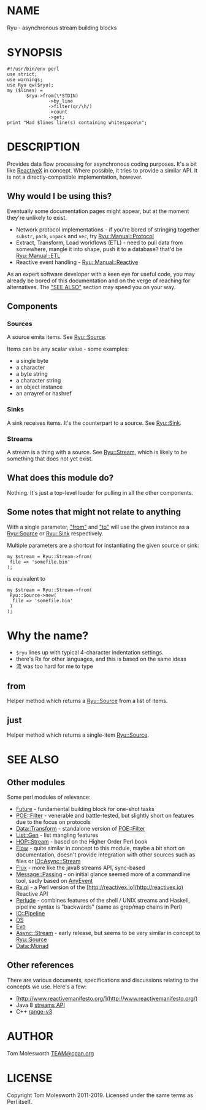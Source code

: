 # NAME

Ryu - asynchronous stream building blocks

# SYNOPSIS

    #!/usr/bin/env perl
    use strict;
    use warnings;
    use Ryu qw($ryu);
    my ($lines) =
           $ryu->from(\*STDIN)
                   ->by_line
                   ->filter(qr/\h/)
                   ->count
                   ->get;
    print "Had $lines line(s) containing whitespace\n";

# DESCRIPTION

Provides data flow processing for asynchronous coding purposes. It's a bit like [ReactiveX](https://reactivex.io) in
concept. Where possible, it tries to provide a similar API. It is not a directly-compatible implementation, however.

## Why would I be using this?

Eventually some documentation pages might appear, but at the moment they're unlikely to exist.

- Network protocol implementations - if you're bored of stringing together `substr`, `pack`, `unpack`
and `vec`, try [Ryu::Manual::Protocol](https://metacpan.org/pod/Ryu::Manual::Protocol)
- Extract, Transform, Load workflows (ETL) - need to pull data from somewhere, mangle it into shape, push it to
a database? that'd be [Ryu::Manual::ETL](https://metacpan.org/pod/Ryu::Manual::ETL)
- Reactive event handling - [Ryu::Manual::Reactive](https://metacpan.org/pod/Ryu::Manual::Reactive)

As an expert software developer with a keen eye for useful code, you may already be bored of this documentation
and on the verge of reaching for alternatives. The ["SEE ALSO"](#see-also) section may speed you on your way.

## Components

### Sources

A source emits items. See [Ryu::Source](https://metacpan.org/pod/Ryu::Source).

Items can be any scalar value - some examples:

- a single byte
- a character
- a byte string
- a character string
- an object instance
- an arrayref or hashref

### Sinks

A sink receives items. It's the counterpart to a source. See [Ryu::Sink](https://metacpan.org/pod/Ryu::Sink).

### Streams

A stream is a thing with a source. See [Ryu::Stream](https://metacpan.org/pod/Ryu::Stream), which is likely to be something that does not yet
exist.

## What does this module do?

Nothing. It's just a top-level loader for pulling in all the other components.

## Some notes that might not relate to anything

With a single parameter, ["from"](#from) and ["to"](#to) will use the given
instance as a [Ryu::Source](https://metacpan.org/pod/Ryu::Source) or [Ryu::Sink](https://metacpan.org/pod/Ryu::Sink) respectively.

Multiple parameters are a shortcut for instantiating the given source
or sink:

    my $stream = Ryu::Stream->from(
     file => 'somefile.bin'
    );

is equivalent to

    my $stream = Ryu::Stream->from(
     Ryu::Source->new(
      file => 'somefile.bin'
     )
    );

# Why the name?

- ` $ryu ` lines up with typical 4-character indentation settings.
- there's Rx for other languages, and this is based on the same ideas
- 流 was too hard for me to type

## from

Helper method which returns a [Ryu::Source](https://metacpan.org/pod/Ryu::Source) from a list of items.

## just

Helper method which returns a single-item [Ryu::Source](https://metacpan.org/pod/Ryu::Source).

# SEE ALSO

## Other modules

Some perl modules of relevance:

- [Future](https://metacpan.org/pod/Future) - fundamental building block for one-shot tasks
- [POE::Filter](https://metacpan.org/pod/POE::Filter) - venerable and battle-tested, but slightly short on features due to the focus on protocols
- [Data::Transform](https://metacpan.org/pod/Data::Transform) - standalone version of [POE::Filter](https://metacpan.org/pod/POE::Filter)
- [List::Gen](https://metacpan.org/pod/List::Gen) - list mangling features
- [HOP::Stream](https://metacpan.org/pod/HOP::Stream) - based on the Higher Order Perl book
- [Flow](https://metacpan.org/pod/Flow) - quite similar in concept to this module, maybe a bit short on documentation, doesn't provide integration with other sources such as files or [IO::Async::Stream](https://metacpan.org/pod/IO::Async::Stream)
- [Flux](https://metacpan.org/pod/Flux) - more like the java8 streams API, sync-based
- [Message::Passing](https://metacpan.org/pod/Message::Passing) - on initial glance seemed more of a commandline tool, sadly based on [AnyEvent](https://metacpan.org/pod/AnyEvent)
- [Rx.pl](https://github.com/eilara/Rx.pl) - a Perl version of the [http://reactivex.io](http://reactivex.io) Reactive API
- [Perlude](https://metacpan.org/pod/Perlude) - combines features of the shell / UNIX streams and Haskell, pipeline
syntax is "backwards" (same as grep/map chains in Perl)
- [IO::Pipeline](https://metacpan.org/pod/IO::Pipeline)
- [DS](https://metacpan.org/pod/DS)
- [Evo](https://metacpan.org/pod/Evo)
- [Async::Stream](https://metacpan.org/pod/Async::Stream) - early release, but seems to be very similar in concept to [Ryu::Source](https://metacpan.org/pod/Ryu::Source)
- [Data::Monad](https://metacpan.org/pod/Data::Monad)

## Other references

There are various documents, specifications and discussions relating to the concepts we use. Here's a few:

- [http://www.reactivemanifesto.org/](http://www.reactivemanifesto.org/)
- Java 8 [streams API](https://docs.oracle.com/javase/8/docs/api/java/util/stream/package-summary.html)
- C++ [range-v3](https://github.com/ericniebler/range-v3)

# AUTHOR

Tom Molesworth <TEAM@cpan.org>

# LICENSE

Copyright Tom Molesworth 2011-2019. Licensed under the same terms as Perl itself.
